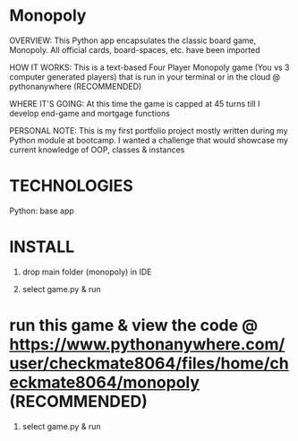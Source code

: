 # Monopoly

OVERVIEW: This Python app encapsulates the classic board game, Monopoly. All official cards, board-spaces, etc. have been imported 

HOW IT WORKS: This is a text-based Four Player Monopoly game (You vs 3 computer generated players) that is run in your terminal or in the cloud @ pythonanywhere (RECOMMENDED) 

WHERE IT'S GOING: At this time the game is capped at 45 turns till I develop end-game and mortgage functions

PERSONAL NOTE: This is my first portfolio project mostly written during my Python module at bootcamp. I wanted a challenge that would showcase my current knowledge of OOP, classes & instances

# TECHNOLOGIES

Python: base app

# INSTALL

1. drop main folder (monopoly) in IDE

2. select game.py & run

# run this game & view the code @ https://www.pythonanywhere.com/user/checkmate8064/files/home/checkmate8064/monopoly (RECOMMENDED)

1. select game.py & run
